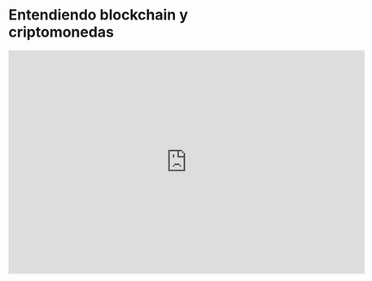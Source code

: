 # Entendiendo blockchain y criptomonedas

<iframe src="https://docs.google.com/presentation/d/e/2PACX-1vS_is3694aQ5TjquwnHHFBOG6eatwI20gPGIJI8RPTFS67rjqIIs78NXqapor2_WtKm-T3OnwP6GruP/embed?start=false&loop=false&delayms=10000" frameborder="0" width="700" height="440" allowfullscreen="true" mozallowfullscreen="true" webkitallowfullscreen="true"></iframe>